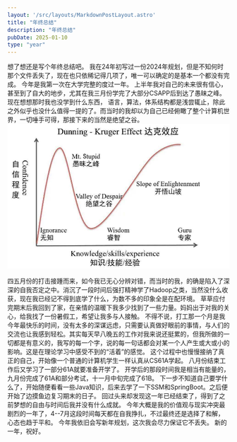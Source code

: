 ```yaml
---
layout: '/src/layouts/MarkdownPostLayout.astro'
title: "年终总结"  
description: "年终总结"  
pubDate: 2025-01-10   
type: "year"  
---
```

想了想还是写个年终总结吧。
我在24年初写过一份2024年规划，但是不知何时那个文件丢失了，现在也只依稀记得几项了，唯一可以确定的是基本一个都没有完成。
今年是我第一次在大学完整的度过一年。
上半年我对自己的未来很有信心，甚至到了自大的地步，尤其在我三月份学完了大部分CSAPP后到达了愚昧之峰。现在想想那时我也没学到什么东西， 语言，算法，体系结构都是浅尝辄止，除此之外似乎也没什么值得一提的了。而当时的我却以为自己已经俯瞰了整个计算机世界，一切唾手可得，那接下来的当然是绝望之谷。
![yumei.jpeg](https://raw.githubusercontent.com/moiseak/blogimg/main/img/yumei.jpeg)


四五月份的打击接踵而来，如今我已无心分辨对错，而当时的我，的确是陷入了深深的自我否定之中。消沉了一段时间后强打精神学了Hadoop之类，当然没什么收获，现在我已经记不得到底学了什么，为数不多的印象全是在配环境。
草草应付完期末后我回到了家，在亲情的温暖下我多少找到了一些力量。妈妈出于对我的关心，给我找了一份暑假工，希望让我多与人接触。
不得不说，打工那一个月是我今年最快乐的时间，没有太多的深谋远虑，只需要认真做好眼前的事情，与人们的交流也让我感到轻松。其实每天早八晚五的工作对我来说还挺累的，但我所做的一切都是有意义的，我写的每一个字，说的每一句话都会对某一个人产生或大或小的影响。这是在理论学习中感受不到的“活着”的感觉。
这个过程中也慢慢接纳了真正的自己，开始像一个普通的计算机学生一样认真从CS61A学起。
八月份结束工作后又学习了一部分61A就要准备开学了。
开学后的那段时间我是相当有能量的，九月份完成了61A和部分考试，十一月中旬完成了61B。
下一步不知道自己要学什么了，开始随便看看一些Java知识，后来去学了一下SSM和SpringBoot。之后便开始了边摸鱼边复习期末的日子。
回过头来却发现这一年已经结束了，得到了之前梦想的自由与时间后我并没有什么成就。
今年大概是我的价值观与现实冲突最剧烈的一年了，4--7月这段时间每天都在自我挣扎，不过最终还是选择了和解，心态也趋于平和。
今年我依旧会写新年规划，这次我会尽力保证它不丢失。
新的一年，祝好。
